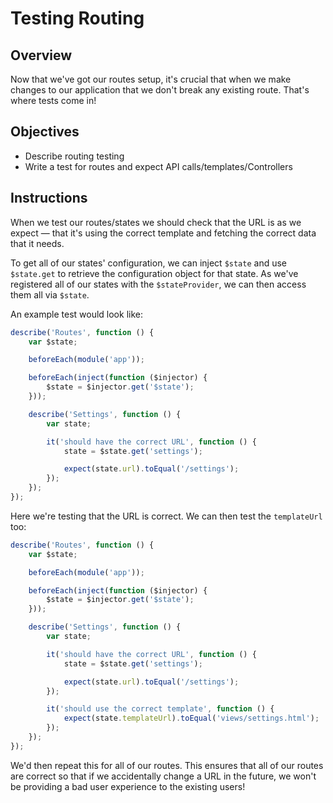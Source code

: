 # Testing Routing

## Overview

Now that we've got our routes setup, it's crucial that when we make changes to our application that we don't break any existing route. That's where tests come in!

## Objectives

- Describe routing testing
- Write a test for routes and expect API calls/templates/Controllers

## Instructions

When we test our routes/states we should check that the URL is as we expect — that it's using the correct template and fetching the correct data that it needs.

To get all of our states' configuration, we can inject `$state` and use `$state.get` to retrieve the configuration object for that state. As we've registered all of our states with the `$stateProvider`, we can then access them all via `$state`.

An example test would look like:

```js
describe('Routes', function () {
	var $state;

	beforeEach(module('app'));

	beforeEach(inject(function ($injector) {
		$state = $injector.get('$state');
	}));

	describe('Settings', function () {
		var state;

		it('should have the correct URL', function () {
			state = $state.get('settings');

			expect(state.url).toEqual('/settings');
		});
	});
});
```

Here we're testing that the URL is correct. We can then test the `templateUrl` too:

```js
describe('Routes', function () {
	var $state;

	beforeEach(module('app'));

	beforeEach(inject(function ($injector) {
		$state = $injector.get('$state');
	}));

	describe('Settings', function () {
		var state;

		it('should have the correct URL', function () {
			state = $state.get('settings');

			expect(state.url).toEqual('/settings');
		});

		it('should use the correct template', function () {
            expect(state.templateUrl).toEqual('views/settings.html');
        });
	});
});
```

We'd then repeat this for all of our routes. This ensures that all of our routes are correct so that if we accidentally change a URL in the future, we won't be providing a bad user experience to the existing users!
